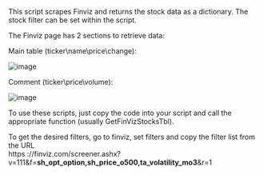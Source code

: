 
This script scrapes Finviz and returns the stock data as a dictionary. The stock filter can be set within the script.

The Finviz page has 2 sections to retrieve data:

Main table (ticker\name\price\change):

![image](https://github.com/mjwaddell1/Python/assets/35202179/ad3f3bb5-a632-459c-90b5-708e3e4fe56c)

Comment (ticker\price\volume):

![image](https://github.com/mjwaddell1/Python/assets/35202179/abf6703c-38db-4748-8be2-a89031731399)

To use these scripts, just copy the code into your script and call the appropriate function (usually GetFinVizStocksTbl).

To get the desired filters, go to finviz, set filters and copy the filter list from the URL   
https ://finviz.com/screener.ashx?v=111&f=<b>sh_opt_option,sh_price_o500,ta_volatility_mo3</b>&r=1

